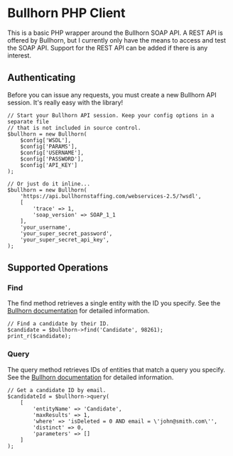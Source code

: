 # Bullhorn PHP Client

This is a basic PHP wrapper around the Bullhorn SOAP API. A REST API is offered by Bullhorn, but I currently only have the means to access and test the SOAP API. Support for the REST API can be added if there is any interest.

## Authenticating

Before you can issue any requests, you must create a new Bullhorn API session. It's really easy with the library!

```
// Start your Bullhorn API session. Keep your config options in a separate file
// that is not included in source control.
$bullhorn = new Bullhorn(
    $config['WSDL'],
    $config['PARAMS'],
    $config['USERNAME'],
    $config['PASSWORD'],
    $config['API_KEY']
);

// Or just do it inline...
$bullhorn = new Bullhorn(
    'https://api.bullhornstaffing.com/webservices-2.5/?wsdl',
    [
        'trace' => 1,
        'soap_version' => SOAP_1_1
    ],
    'your_username',
    'your_super_secret_password',
    'your_super_secret_api_key',
);
```

## Supported Operations

### Find
The find method retrieves a single entity with the ID you specify. See the [Bullhorn documentation](http://developer.bullhorn.com/doc/version_2-0/#Operations/operation-find.htm%3FTocPath%3DReference%7CCore%20Operations%7C_____14) for detailed information.

```
// Find a candidate by their ID.
$candidate = $bullhorn->find('Candidate', 98261);
print_r($candidate);
```

### Query
The query method retrieves IDs of entities that match a query you specify. See the [Bullhorn documentation](http://developer.bullhorn.com/doc/version_2-0/#Operations/operation-query.htm%3FTocPath%3DReference%7CCore%20Operations%7C_____45) for detailed information.

```
// Get a candidate ID by email.
$candidateId = $bullhorn->query(
    [
        'entityName' => 'Candidate',
        'maxResults' => 1,
        'where' => 'isDeleted = 0 AND email = \'john@smith.com\'',
        'distinct' => 0,
        'parameters' => []
    ]
);
```
